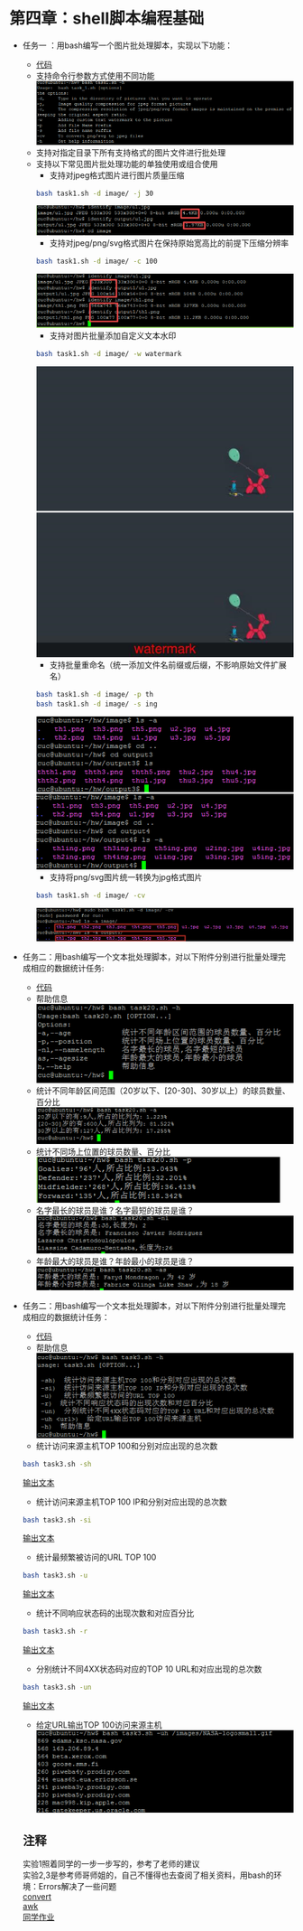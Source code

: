 # 第四章：shell脚本编程基础

- 任务一 ：用bash编写一个图片批处理脚本，实现以下功能：  
  - [代码](code/task1.sh)
  - 支持命令行参数方式使用不同功能
  ![](pic/1.png)
  - 支持对指定目录下所有支持格式的图片文件进行批处理
  - 支持以下常见图片批处理功能的单独使用或组合使用   
    - 支持对jpeg格式图片进行图片质量压缩  
    ```bash  
    bash task1.sh -d image/ -j 30
    ```  
    ![](pic/2.png)
    - 支持对jpeg/png/svg格式图片在保持原始宽高比的前提下压缩分辨率  
    ```bash  
    bash task1.sh -d image/ -c 100  
    ```  
    ![](pic/3.png)
    - 支持对图片批量添加自定义文本水印  
    ```bash  
    bash task1.sh -d image/ -w watermark  
    ```  
    ![](pic/5.png)
    ![](pic/4.png)
    - 支持批量重命名（统一添加文件名前缀或后缀，不影响原始文件扩展名）  
    ```bash  
    bash task1.sh -d image/ -p th
    bash task1.sh -d image/ -s ing
    ```  
    ![](pic/6.png)  
    ![](pic/7.png)
    - 支持将png/svg图片统一转换为jpg格式图片  
    ```bash
    bash task1.sh -d image/ -cv   
    ```  
    ![](pic/8.png)


- 任务二：用bash编写一个文本批处理脚本，对以下附件分别进行批量处理完成相应的数据统计任务:  
  - [代码](code/task2.sh)
  - 帮助信息  
  ![](pic/t2_1.png)  
  - 统计不同年龄区间范围（20岁以下、[20-30]、30岁以上）的球员数量、百分比  
  ![](pic/t2_2.png)    
  - 统计不同场上位置的球员数量、百分比  
  ![](pic/task2p.png)  
  - 名字最长的球员是谁？名字最短的球员是谁？  
  ![](pic/t2_4.png)  
  - 年龄最大的球员是谁？年龄最小的球员是谁？  
  ![](pic/t2_5.png)  


- 任务二：用bash编写一个文本批处理脚本，对以下附件分别进行批量处理完成相应的数据统计任务：  

  - [代码](code/task3.sh)
  -  帮助信息  
  ![](pic/11.png)
  -  统计访问来源主机TOP 100和分别对应出现的总次数  
  ```bash  
  bash task3.sh -sh  
  ```    
  [输出文本](sh.txt)
  -  统计访问来源主机TOP 100 IP和分别对应出现的总次数    
  ```bash  
  bash task3.sh -si  
  ```   
  [输出文本](si.txt)
  -  统计最频繁被访问的URL TOP 100   
  ```bash  
  bash task3.sh -u  
  ```   
  [输出文本](u.txt)
  -  统计不同响应状态码的出现次数和对应百分比   
  ```bash  
  bash task3.sh -r  
  ```   
  [输出文本](r.txt)
  -  分别统计不同4XX状态码对应的TOP 10 URL和对应出现的总次数  
  ```bash  
  bash task3.sh -un  
  ```    
  [输出文本](un.txt)
  -  给定URL输出TOP 100访问来源主机  
  ![](pic/uh.png)


  ## 注释
  实验1照着同学的一步一步写的，参考了老师的建议  
  实验2,3是参考师哥师姐的，自己不懂得也去查阅了相关资料，用bash的环境：Errors解决了一些问题  
  [convert](https://blog.csdn.net/u011944141/article/details/51658012)  
  [awk](https://blog.csdn.net/f8cncn/article/details/53533463)  
[同学作业](https://github.com/CUCCS/2015-linux-public-JuliBeacon/blob/master/%E5%AE%9E%E9%AA%8C%204/Code/Task_1.sh)
